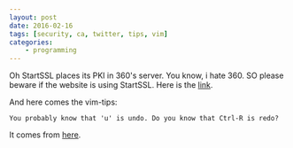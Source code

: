 ```yaml
---
layout: post
date: 2016-02-16
tags: [security, ca, twitter, tips, vim]
categories:
    - programming
---
```


Oh StartSSL places its PKI in 360's server. You know, i hate 360. SO please beware if the website is using StartSSL.
Here is the [link](https://pierrekim.github.io/blog/2016-02-16-why-i-stopped-using-startssl-because-of-qihoo-360.html).

And here comes the vim-tips:
```
You probably know that 'u' is undo. Do you know that Ctrl-R is redo?
```
It comes from [here](https://twitter.com/vimtips/status/699277152399835136).

